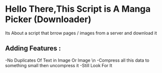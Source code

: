 # Hello There,This Script is A Manga Picker (Downloader)
Its About a script that brrow pages / images from a server and download it 
## Adding Features :
-No Duplicates Of Text  in Image Or Image \n
-Compress all this data to something small then uncompress it
-Still Look For It
  
